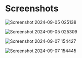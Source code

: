 # Screenshots

![Screenshot 2024-09-05 025138](https://github.com/user-attachments/assets/04df043a-0879-49fb-90cf-e8b0a6719572)

![Screenshot 2024-09-05 025309](https://github.com/user-attachments/assets/92863e3e-40e2-40de-8a71-f158ccc7b44f)

![Screenshot 2024-09-07 154427](https://github.com/user-attachments/assets/fe3dcdb9-0531-4770-9a87-6a0ae173a43f)

![Screenshot 2024-09-07 154445](https://github.com/user-attachments/assets/59d1ea50-6d8a-436d-bb51-7ef76baa1750)
